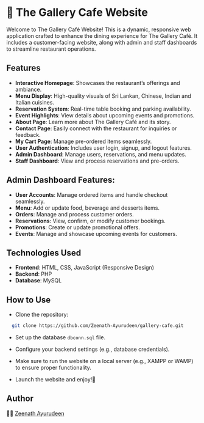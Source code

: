 
# 🍴 The Gallery Cafe Website
Welcome to The Gallery Café Website! This is a dynamic, responsive web application crafted to enhance the dining experience for The Gallery Café. It includes a customer-facing website, along with admin and staff dashboards to streamline restaurant operations.






## Features
- **Interactive Homepage**: Showcases the restaurant’s offerings and ambiance.  
- **Menu Display**: High-quality visuals of Sri Lankan, Chinese, Indian and Italian cuisines.  
- **Reservation System**: Real-time table booking and parking availability.  
- **Event Highlights**: View details about upcoming events and promotions.  
- **About Page**: Learn more about The Gallery Café and its story.  
- **Contact Page**: Easily connect with the restaurant for inquiries or feedback.  
- **My Cart Page**: Manage pre-ordered items seamlessly.  
- **User Authentication**: Includes user login, signup, and logout features.  
- **Admin Dashboard**: Manage users, reservations, and menu updates.  
- **Staff Dashboard**: View and process reservations and pre-orders.  

## Admin Dashboard Features:
- **User Accounts**: Manage ordered items and handle checkout seamlessly. 
- **Menu**: Add or update food, beverage and desserts items.
- **Orders**: Manage and process customer orders.
- **Reservations**: View, confirm, or modify customer bookings.
- **Promotions**: Create or update promotional offers.
- **Events**: Manage and showcase upcoming events for customers.
## Technologies Used

- **Frontend**: HTML, CSS, JavaScript (Responsive Design)
- **Backend**: PHP
- **Database**: MySQL
## How to Use

- Clone the repository:

```bash
  git clone https://github.com/Zeenath-Ayurudeen/gallery-cafe.git
```
- Set up the database  ```dbconn.sql``` file.

- Configure your backend settings (e.g., database credentials).

- Make sure to run the website on a local server (e.g., XAMPP or WAMP) to ensure proper functionality.

- Launch the website and enjoy!🤩


## Author

👩‍💻 [Zeenath Ayurudeen](https://github.com/Zeenath-Ayurudeen)

